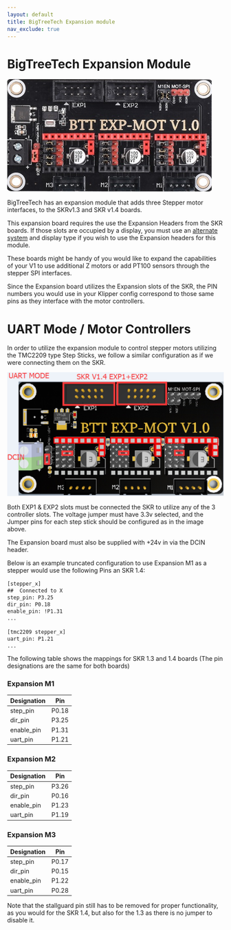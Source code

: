 ```yaml
---
layout: default
title: BigTreeTech Expansion module
nav_exclude: true
---
```


# BigTreeTech Expansion Module

![](./images/PhysicalDevice.jpg)

BigTreeTech has an expansion module that adds three Stepper motor interfaces, to the SKRv1.3 and SKR v1.4 boards.

This expansion board requires the use the Expansion Headers from the SKR boards. If those slots are occupied by a display, you must use an [alternate system](https://github.com/jordanruthe/KlipperScreen) and display type if you wish to use the Expansion headers for this module.

These boards might be handy of you would like to expand the capabilities of your V1 to use additional Z motors or add PT100 sensors through the stepper SPI interfaces.

Since the Expansion board utilizes the Expansion slots of the SKR, the PIN numbers you would use in your Klipper config correspond to those same pins as they interface with the motor controllers.

# UART Mode / Motor Controllers
In order to utilize the expansion module to control stepper motors utilizing the TMC2209 type Step Sticks, we follow a similar configuration as if we were connecting them on the SKR.

![](./images/UARTmode.jpg)

Both EXP1 & EXP2 slots must be connected the SKR to utilize any of the 3 controller slots.  The voltage jumper must have 3.3v selected, and the Jumper pins for each step stick should be configured as in the image above.

The Expansion board must also be supplied with +24v in via the DCIN header.

Below is an example truncated configuration to use Expansion M1 as a stepper would use the following Pins an SKR 1.4:

```
[stepper_x]
##	Connected to X
step_pin: P3.25
dir_pin: P0.18
enable_pin: !P1.31
...

[tmc2209 stepper_x]
uart_pin: P1.21
...
```

The following table shows the mappings for SKR 1.3 and 1.4 boards (The pin designations are the same for both boards)

 ### Expansion M1
 
 Designation | Pin
 ----------- | ---
 step_pin    | P0.18
 dir_pin     | P3.25
 enable_pin  | P1.31
 uart_pin    | P1.21

 ### Expansion M2
 
 Designation | Pin
 ----------- | ---
 step_pin    | P3.26
 dir_pin     | P0.16
 enable_pin  | P1.23
 uart_pin    | P1.19

 ### Expansion M3
 
 Designation | Pin
 ----------- | ---
 step_pin    | P0.17
 dir_pin     | P0.15
 enable_pin  | P1.22
 uart_pin    | P0.28

Note that the stallguard pin still has to be removed for proper functionality, as you would for the SKR 1.4, but also for the 1.3 as there is no jumper to disable it.
